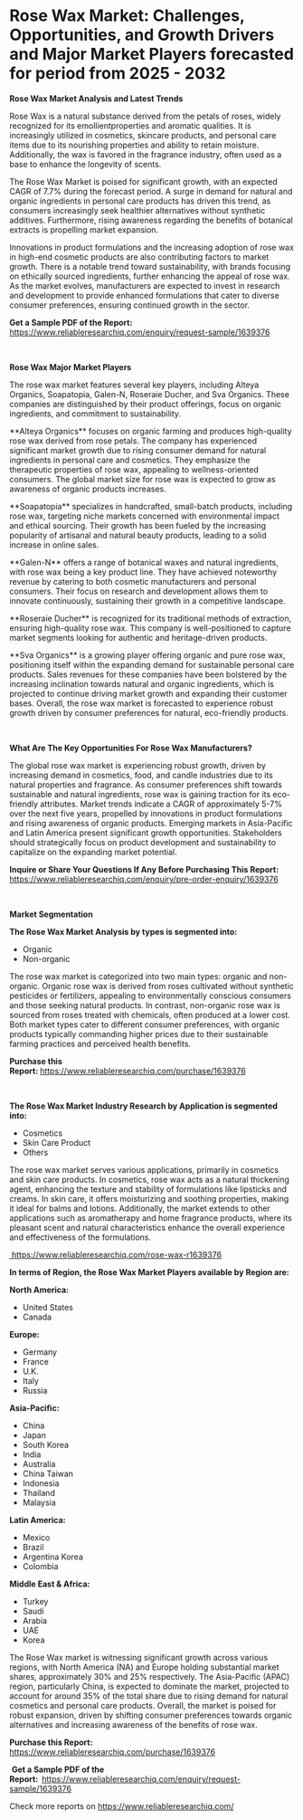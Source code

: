 <p><h1>Rose Wax Market: Challenges, Opportunities, and Growth Drivers and Major Market Players forecasted for period from 2025 - 2032</h1></p><p><strong>Rose Wax Market Analysis and Latest Trends</strong></p>
<p><p>Rose Wax is a natural substance derived from the petals of roses, widely recognized for its emollientproperties and aromatic qualities. It is increasingly utilized in cosmetics, skincare products, and personal care items due to its nourishing properties and ability to retain moisture. Additionally, the wax is favored in the fragrance industry, often used as a base to enhance the longevity of scents.</p><p>The Rose Wax Market is poised for significant growth, with an expected CAGR of 7.7% during the forecast period. A surge in demand for natural and organic ingredients in personal care products has driven this trend, as consumers increasingly seek healthier alternatives without synthetic additives. Furthermore, rising awareness regarding the benefits of botanical extracts is propelling market expansion.</p><p>Innovations in product formulations and the increasing adoption of rose wax in high-end cosmetic products are also contributing factors to market growth. There is a notable trend toward sustainability, with brands focusing on ethically sourced ingredients, further enhancing the appeal of rose wax. As the market evolves, manufacturers are expected to invest in research and development to provide enhanced formulations that cater to diverse consumer preferences, ensuring continued growth in the sector.</p></p>
<p><strong>Get a Sample PDF of the Report:&nbsp;</strong> <a href="https://www.reliableresearchiq.com/enquiry/request-sample/1639376?utm_campaign=2142&utm_medium=2&utm_source=Github&utm_content=ia&utm_term=30012025&utm_id=rose-wax">https://www.reliableresearchiq.com/enquiry/request-sample/1639376</a></p>
<p>&nbsp;</p>
<p><strong>Rose Wax Major Market Players</strong></p>
<p><p>The rose wax market features several key players, including Alteya Organics, Soapatopia, Galen-N, Roseraie Ducher, and Sva Organics. These companies are distinguished by their product offerings, focus on organic ingredients, and commitment to sustainability.</p><p>**Alteya Organics** focuses on organic farming and produces high-quality rose wax derived from rose petals. The company has experienced significant market growth due to rising consumer demand for natural ingredients in personal care and cosmetics. They emphasize the therapeutic properties of rose wax, appealing to wellness-oriented consumers. The global market size for rose wax is expected to grow as awareness of organic products increases.</p><p>**Soapatopia** specializes in handcrafted, small-batch products, including rose wax, targeting niche markets concerned with environmental impact and ethical sourcing. Their growth has been fueled by the increasing popularity of artisanal and natural beauty products, leading to a solid increase in online sales.</p><p>**Galen-N** offers a range of botanical waxes and natural ingredients, with rose wax being a key product line. They have achieved noteworthy revenue by catering to both cosmetic manufacturers and personal consumers. Their focus on research and development allows them to innovate continuously, sustaining their growth in a competitive landscape.</p><p>**Roseraie Ducher** is recognized for its traditional methods of extraction, ensuring high-quality rose wax. This company is well-positioned to capture market segments looking for authentic and heritage-driven products.</p><p>**Sva Organics** is a growing player offering organic and pure rose wax, positioning itself within the expanding demand for sustainable personal care products. Sales revenues for these companies have been bolstered by the increasing inclination towards natural and organic ingredients, which is projected to continue driving market growth and expanding their customer bases. Overall, the rose wax market is forecasted to experience robust growth driven by consumer preferences for natural, eco-friendly products.</p></p>
<p>&nbsp;</p>
<p><strong>What Are The Key Opportunities For Rose Wax Manufacturers?</strong></p>
<p><p>The global rose wax market is experiencing robust growth, driven by increasing demand in cosmetics, food, and candle industries due to its natural properties and fragrance. As consumer preferences shift towards sustainable and natural ingredients, rose wax is gaining traction for its eco-friendly attributes. Market trends indicate a CAGR of approximately 5-7% over the next five years, propelled by innovations in product formulations and rising awareness of organic products. Emerging markets in Asia-Pacific and Latin America present significant growth opportunities. Stakeholders should strategically focus on product development and sustainability to capitalize on the expanding market potential.</p></p>
<p><strong>Inquire or Share Your Questions If Any Before Purchasing This Report:</strong> <a href="https://www.reliableresearchiq.com/enquiry/pre-order-enquiry/1639376?utm_campaign=2142&utm_medium=2&utm_source=Github&utm_content=ia&utm_term=30012025&utm_id=rose-wax">https://www.reliableresearchiq.com/enquiry/pre-order-enquiry/1639376</a></p>
<p>&nbsp;</p>
<p><strong>Market Segmentation</strong></p>
<p><strong>The Rose Wax Market Analysis by types is segmented into:</strong></p>
<p><ul><li>Organic</li><li>Non-organic</li></ul></p>
<p><p>The rose wax market is categorized into two main types: organic and non-organic. Organic rose wax is derived from roses cultivated without synthetic pesticides or fertilizers, appealing to environmentally conscious consumers and those seeking natural products. In contrast, non-organic rose wax is sourced from roses treated with chemicals, often produced at a lower cost. Both market types cater to different consumer preferences, with organic products typically commanding higher prices due to their sustainable farming practices and perceived health benefits.</p></p>
<p><strong>Purchase this Report:&nbsp;</strong><a href="https://www.reliableresearchiq.com/purchase/1639376?utm_campaign=2142&utm_medium=2&utm_source=Github&utm_content=ia&utm_term=30012025&utm_id=rose-wax">https://www.reliableresearchiq.com/purchase/1639376</a></p>
<p>&nbsp;</p>
<p><strong>The Rose Wax Market Industry Research by Application is segmented into:</strong></p>
<p><ul><li>Cosmetics</li><li>Skin Care Product</li><li>Others</li></ul></p>
<p><p>The rose wax market serves various applications, primarily in cosmetics and skin care products. In cosmetics, rose wax acts as a natural thickening agent, enhancing the texture and stability of formulations like lipsticks and creams. In skin care, it offers moisturizing and soothing properties, making it ideal for balms and lotions. Additionally, the market extends to other applications such as aromatherapy and home fragrance products, where its pleasant scent and natural characteristics enhance the overall experience and effectiveness of the formulations.</p></p>
<p><a href="https://www.reliableresearchiq.com/rose-wax-r1639376?utm_campaign=2142&utm_medium=2&utm_source=Github&utm_content=ia&utm_term=30012025&utm_id=rose-wax">&nbsp;https://www.reliableresearchiq.com/rose-wax-r1639376</a></p>
<p><strong>In terms of Region, the Rose Wax Market Players available by Region are:</strong></p>
<p>
    <p> <strong> North America: </strong>
        <ul>
            <li>United States</li>
            <li>Canada</li>
        </ul>
        </p> 
    <p> <strong> Europe: </strong>
        <ul>
            <li>Germany</li>
            <li>France</li>
            <li>U.K.</li>
            <li>Italy</li>
            <li>Russia</li>
        </ul>
        </p> 
    <p> <strong> Asia-Pacific: </strong>
        <ul>
            <li>China</li>
            <li>Japan</li>
            <li>South Korea</li>
            <li>India</li>
            <li>Australia</li>
            <li>China Taiwan</li>
            <li>Indonesia</li>
            <li>Thailand</li>
            <li>Malaysia</li>
        </ul>
        </p> 
    <p> <strong> Latin America: </strong>
        <ul>
            <li>Mexico</li>
            <li>Brazil</li>
            <li>Argentina Korea</li>
            <li>Colombia</li>
        </ul>
        </p> 
    <p> <strong> Middle East & Africa: </strong>
        <ul>
            <li>Turkey</li>
            <li>Saudi</li>
            <li>Arabia</li>
            <li>UAE</li>
            <li>Korea</li>
        </ul>
    </p>
    </p>
<p><p>The Rose Wax market is witnessing significant growth across various regions, with North America (NA) and Europe holding substantial market shares, approximately 30% and 25% respectively. The Asia-Pacific (APAC) region, particularly China, is expected to dominate the market, projected to account for around 35% of the total share due to rising demand for natural cosmetics and personal care products. Overall, the market is poised for robust expansion, driven by shifting consumer preferences towards organic alternatives and increasing awareness of the benefits of rose wax.</p></p>
<p><strong>Purchase this Report: </strong><a href="https://www.reliableresearchiq.com/purchase/1639376?utm_campaign=2142&utm_medium=2&utm_source=Github&utm_content=ia&utm_term=30012025&utm_id=rose-wax">https://www.reliableresearchiq.com/purchase/1639376</a></p>
<p>&nbsp;<strong>Get a Sample PDF of the Report:&nbsp;&nbsp;</strong><a href="https://www.reliableresearchiq.com/enquiry/request-sample/1639376?utm_campaign=2142&utm_medium=2&utm_source=Github&utm_content=ia&utm_term=30012025&utm_id=rose-wax">https://www.reliableresearchiq.com/enquiry/request-sample/1639376</a></p>
<p><strong></strong></p>
<p>Check more reports on <a href="https://www.reliableresearchiq.com/?utm_campaign=2142&utm_medium=2&utm_source=Github&utm_content=ia&utm_term=30012025&utm_id=rose-wax">https://www.reliableresearchiq.com/</a></p>